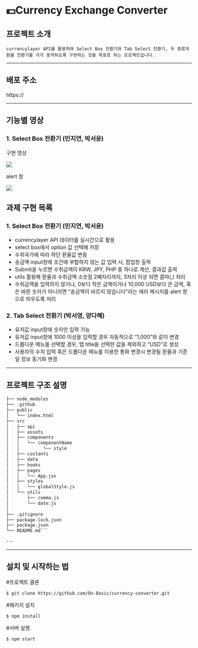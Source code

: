 # 💵Currency Exchange Converter

## 프로젝트 소개

    currencylayer API를 활용하여 Select Box 전환기와 Tab Select 전환기, 두 종류의 환율 전환기를 각각 동작하도록 구현하는 것을 목표로 하는 프로젝트입니다.

---

## 배포 주소

https://

---

## 기능별 영상

### 1. Select Box 전환기 (민지연, 박서윤)

구현 영상

<img src="https://user-images.githubusercontent.com/53133662/151083076-0cad58cc-a165-47fb-a38b-8590f1ab2813.gif">

alert 창

<img src="https://user-images.githubusercontent.com/53133662/151083796-51247a9a-ecad-45f0-b104-4d31f15719bb.png">

## 과제 구현 목록

### 1. Select Box 전환기 (민지연, 박서윤)

- currencylayer API 데이터를 실시간으로 활용
- select box에서 option 값 선택해 저장
- 수취국가에 따라 하단 환율값 변동
- 송금액 input창에 조건에 부합하지 않는 값 입력 시, 팝업창 출력
- Submit을 누르면 수취금액이 KRW, JPY, PHP 중 하나로 계산, 결과값 출력
- utils 활용해 환율과 수취금액 소숫점 2째자리까지, 3자리 이상 되면 콤마(,) 처리
- 수취금액을 입력하지 않거나, 0보다 작은 금액이거나 10,000 USD보다 큰 금액, 혹은 바른 숫자가 아니라면 “송금액이 바르지 않습니다"라는 에러 메시지를 alert 창으로 띄우도록 처리

### 2. Tab Select 전환기 (박서영, 양다혜)

- 유저값 input창에 숫자만 입력 가능
- 유저값 input창에 1000 이상을 입력할 경우 자동적으로 “1,000”와 같이 변경
- 드롭다운 메뉴를 선택할 경우, 탭 title을 선택한 값을 제외하고 “USD”로 생성
- 사용자의 수치 입력 혹은 드롭다운 메뉴를 이용한 통화 변경시 변경될 환율과 기준일 정보 동기화 변경

---

## 프로젝트 구조 설명

````bash
├── node_modules
├── .github
├── public
│   └── index.html
├── src
│   ├── api
│   ├── assets
│   ├── components
│   │   └── componentName
│   │         └── style
│   ├── costants
│   ├── data
│   ├── hooks
│   ├── pages
│   │   └── App.jsx
│   ├── styles
│   │   └── globalStyle.js
│   └── utils
│       ├── comma.js
│       └── date.js
│
├── .gitignore
├── package-lock.json
├── package.json
└── README.md```

---

````

---

## 설치 및 시작하는 법

#프로젝트 클론

```
$ git clone https://github.com/On-Basic/currency-converter.git
```

#패키지 설치

```
$ npm install
```

#서버 실행

```
$ npm start
```
